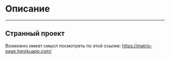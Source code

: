 # Описание
________
## Странный проект
Возможно имеет смысл посмотреть по этой ссылке: https://matrix-page.herokuapp.com/
